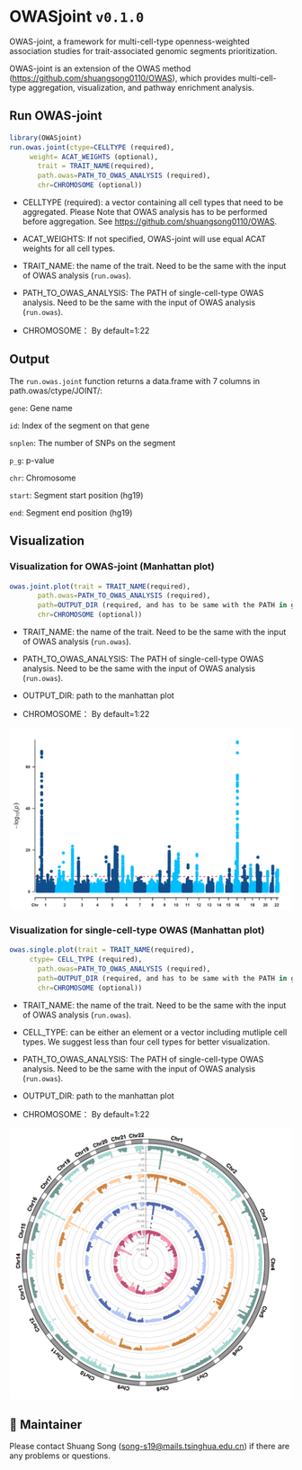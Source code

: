 # OWASjoint `v0.1.0`
OWAS-joint, a framework for multi-cell-type openness-weighted association studies for trait-associated genomic segments prioritization.

OWAS-joint is an extension of the OWAS method (https://github.com/shuangsong0110/OWAS), which provides multi-cell-type aggregation, visualization, and pathway enrichment analysis.


## Run OWAS-joint

```r
library(OWASjoint)
run.owas.joint(ctype=CELLTYPE (required),
     weight= ACAT_WEIGHTS (optional),
	   trait = TRAIT_NAME(required),
	   path.owas=PATH_TO_OWAS_ANALYSIS (required), 
	   chr=CHROMOSOME (optional))                    
```
- CELLTYPE (required): a vector containing all cell types that need to be aggregated. Please Note that OWAS analysis has to be performed before aggregation. See https://github.com/shuangsong0110/OWAS.

- ACAT_WEIGHTS: If not specified, OWAS-joint will use equal ACAT weights for all cell types.

- TRAIT_NAME: the name of the trait. Need to be the same with the input of OWAS analysis (`run.owas`).

- PATH_TO_OWAS_ANALYSIS: The PATH of single-cell-type OWAS analysis. Need to be the same with the input of OWAS analysis (`run.owas`).

- CHROMOSOME： By default=1:22

## Output 

The `run.owas.joint` function returns a data.frame with 7 columns in path.owas/ctype/JOINT/:

`gene`: Gene name

`id`: Index of the segment on that gene

`snplen`: The number of SNPs on the segment

`p_g`: p-value

`chr`: Chromosome

`start`: Segment start position (hg19)

`end`: Segment end position (hg19)

## Visualization

### Visualization for OWAS-joint (Manhattan plot)
```r
owas.joint.plot(trait = TRAIT_NAME(required),
	   path.owas=PATH_TO_OWAS_ANALYSIS (required), 
	   path=OUTPUT_DIR (required, and has to be same with the PATH in get.cov),
	   chr=CHROMOSOME (optional))                    
```

- TRAIT_NAME: the name of the trait. Need to be the same with the input of OWAS analysis (`run.owas`).

- PATH_TO_OWAS_ANALYSIS: The PATH of single-cell-type OWAS analysis. Need to be the same with the input of OWAS analysis (`run.owas`).

- OUTPUT_DIR: path to the manhattan plot

- CHROMOSOME： By default=1:22

![multi](/Rectangular-Manhattan.ACAT_part.png)



### Visualization for single-cell-type OWAS (Manhattan plot)
```r
owas.single.plot(trait = TRAIT_NAME(required),
     ctype= CELL_TYPE (required),
	   path.owas=PATH_TO_OWAS_ANALYSIS (required), 
	   path=OUTPUT_DIR (required, and has to be same with the PATH in get.cov),
	   chr=CHROMOSOME (optional))                    
```

- TRAIT_NAME: the name of the trait. Need to be the same with the input of OWAS analysis (`run.owas`).

- CELL_TYPE: can be either an element or a vector including mutliple cell types. We suggest less than four cell types for better visualization.

- PATH_TO_OWAS_ANALYSIS: The PATH of single-cell-type OWAS analysis. Need to be the same with the input of OWAS analysis (`run.owas`).

- OUTPUT_DIR: path to the manhattan plot

- CHROMOSOME： By default=1:22

![single](/Circular-Manhattan.A549.Helas3.Hepg2.Th1.png)


## :busts_in_silhouette: Maintainer

Please contact Shuang Song (song-s19@mails.tsinghua.edu.cn) if there are any problems or questions.






